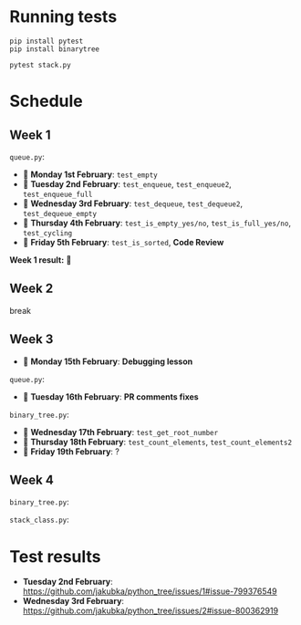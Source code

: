 # Running tests

```
pip install pytest
pip install binarytree

pytest stack.py
```

# Schedule

## Week 1

`queue.py`:

- 💚 **Monday 1st February**: `test_empty`
- 💚 **Tuesday 2nd February**: `test_enqueue`, `test_enqueue2`, `test_enqueue_full`
- 💚 **Wednesday 3rd February**: `test_dequeue`, `test_dequeue2`, `test_dequeue_empty`
- 💚 **Thursday 4th February**: `test_is_empty_yes/no`, `test_is_full_yes/no`, `test_cycling`
- 💚 **Friday 5th February**: `test_is_sorted`, __**Code Review**__

**Week 1 result:** 👑

## Week 2

break

## Week 3

- 🔴 **Monday 15th February**: __**Debugging lesson**__

`queue.py`:

- 🔴 **Tuesday 16th February**: __**PR comments fixes**__

`binary_tree.py`:

- 🔴 **Wednesday 17th February**: `test_get_root_number`
- 🔴 **Thursday 18th February**: `test_count_elements`, `test_count_elements2`
- 🔴 **Friday 19th February**: ?

## Week 4

`binary_tree.py`:

`stack_class.py`:

# Test results

- **Tuesday 2nd February**:
https://github.com/jakubka/python_tree/issues/1#issue-799376549
- **Wednesday 3rd February**:
https://github.com/jakubka/python_tree/issues/2#issue-800362919
